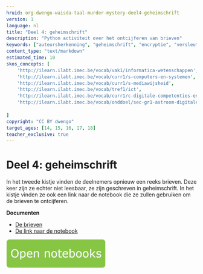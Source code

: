 ```yaml
---
hruid: org-dwengo-waisda-taal-murder-mystery-deel4-geheimschrift
version: 1
language: nl
title: "Deel 4: geheimschrift"
description: "Python activiteit over het ontcijferen van brieven"
keywords: ["auteursherkenning", "geheimschrift", "encryptie", "versleuteling", "Python"]
content_type: "text/markdown"
estimated_time: 10
skos_concepts: [
    'http://ilearn.ilabt.imec.be/vocab/vak1/informatica-wetenschappen', 
    'http://ilearn.ilabt.imec.be/vocab/curr1/s-computers-en-systemen',
    'http://ilearn.ilabt.imec.be/vocab/curr1/s-mediawijsheid',
    'http://ilearn.ilabt.imec.be/vocab/tref1/ict',
    'http://ilearn.ilabt.imec.be/vocab/curr1/c-digitale-competenties-en-mediawijsheid',
    'http://ilearn.ilabt.imec.be/vocab/onddoel/sec-gr1-astroom-digitale-competenties-en-mediawijsheid-4.5',

]
copyright: "CC BY dwengo"
target_ages: [14, 15, 16, 17, 18]
teacher_exclusive: true
---
```


# Deel 4: geheimschrift

In het tweede kistje vinden de deelnemers opnieuw een reeks brieven. Deze keer zijn ze echter niet leesbaar, ze zijn geschreven in geheimschrift. In het kistje vinden ze ook een link naar de notebook die ze zullen gebruiken om de brieven te ontcijferen. 

**Documenten**
* [De brieven](content/Brieven_geheimschrift.pdf)
* [De link naar de notebook](content/Notebook_geheimschrift.pdf)

[![](content/Knop.png "Button")](https://kiks.ilabt.imec.be/hub/spawn?id=waisda_taal_geheimschrift "Basic")

